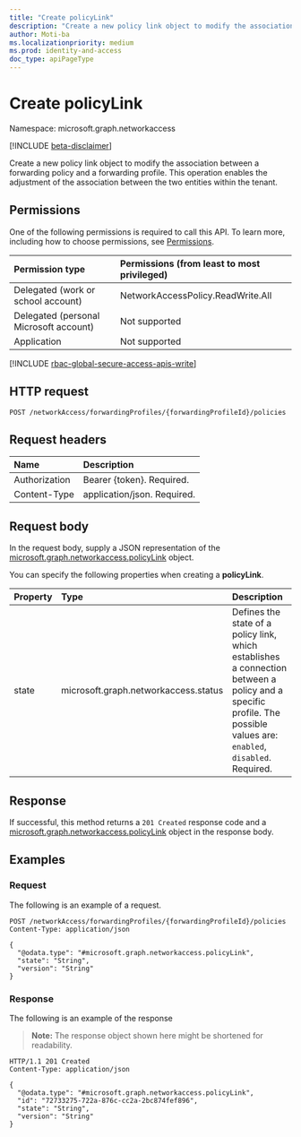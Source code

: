 ```yaml
---
title: "Create policyLink"
description: "Create a new policy link object to modify the association between a forwarding policy and a forwarding profile. This operation enables the adjustment of the association between the two entities within the tenant."
author: Moti-ba
ms.localizationpriority: medium
ms.prod: identity-and-access
doc_type: apiPageType
---
```


# Create policyLink
Namespace: microsoft.graph.networkaccess

[!INCLUDE [beta-disclaimer](../../includes/beta-disclaimer.md)]

Create a new policy link object to modify the association between a forwarding policy and a forwarding profile. This operation enables the adjustment of the association between the two entities within the tenant.

## Permissions
One of the following permissions is required to call this API. To learn more, including how to choose permissions, see [Permissions](/graph/permissions-reference).

|Permission type|Permissions (from least to most privileged)|
|:---|:---|
|Delegated (work or school account)|NetworkAccessPolicy.ReadWrite.All|
|Delegated (personal Microsoft account)|Not supported|
|Application|Not supported|

[!INCLUDE [rbac-global-secure-access-apis-write](../includes/rbac-for-apis/rbac-global-secure-access-apis-write.md)]

## HTTP request

<!-- {
  "blockType": "ignored"
}
-->
``` http
POST /networkAccess/forwardingProfiles/{forwardingProfileId}/policies
```

## Request headers
|Name|Description|
|:---|:---|
|Authorization|Bearer {token}. Required.|
|Content-Type|application/json. Required.|

## Request body
In the request body, supply a JSON representation of the [microsoft.graph.networkaccess.policyLink](../resources/networkaccess-policylink.md) object.

You can specify the following properties when creating a **policyLink**.

|Property|Type|Description|
|:---|:---|:---|
|state|microsoft.graph.networkaccess.status|Defines the state of a policy link, which establishes a connection between a policy and a specific profile. The possible values are: `enabled`, `disabled`. Required.|


## Response

If successful, this method returns a `201 Created` response code and a [microsoft.graph.networkaccess.policyLink](../resources/networkaccess-policylink.md) object in the response body.

## Examples

### Request
The following is an example of a request.
<!-- {
  "blockType": "request",
  "name": "create_policylink_from_"
}
-->
``` http
POST /networkAccess/forwardingProfiles/{forwardingProfileId}/policies
Content-Type: application/json

{
  "@odata.type": "#microsoft.graph.networkaccess.policyLink",
  "state": "String",
  "version": "String"
}
```


### Response
The following is an example of the response
>**Note:** The response object shown here might be shortened for readability.
<!-- {
  "blockType": "response",
  "truncated": true,
  "@odata.type": "microsoft.graph.networkaccess.policyLink"
}
-->
``` http
HTTP/1.1 201 Created
Content-Type: application/json

{
  "@odata.type": "#microsoft.graph.networkaccess.policyLink",
  "id": "72733275-722a-876c-cc2a-2bc874fef896",
  "state": "String",
  "version": "String"
}
```

